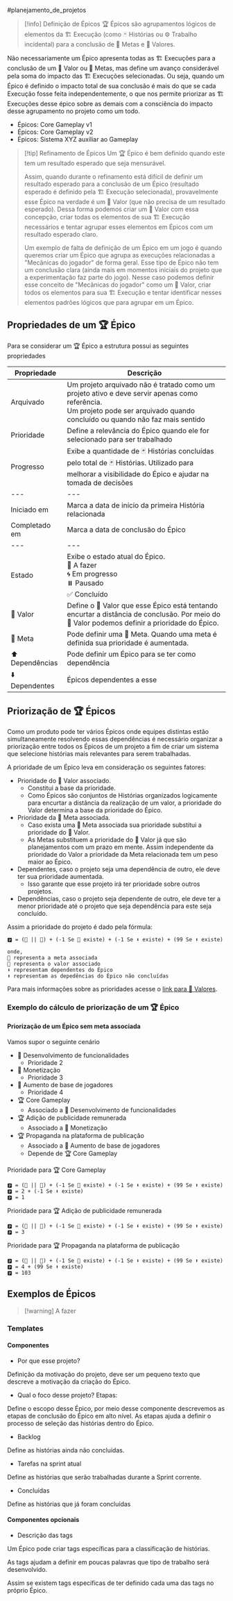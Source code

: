 #planejamento_de_projetos

> [!info] Definição de Épicos
> 🏆 Épicos são agrupamentos lógicos de elementos da 🏗️ Execução (como 🃏 Histórias ou ⚙️ Trabalho incidental) para a conclusão de 🎯 Metas e 🌟 Valores.

Não necessariamente um Épico apresenta todas as 🏗️ Execuções para a conclusão de um 🌟 Valor ou 🎯 Metas, mas define um avanço considerável pela soma do impacto das 🏗️ Execuções selecionadas. Ou seja, quando um Épico é definido o impacto total de sua conclusão é mais do que se cada Execução fosse feita independentemente, o que nos permite priorizar as 🏗️ Execuções desse épico sobre as demais com a consciência do impacto desse agrupamento no projeto como um todo.

- Épicos: Core Gameplay v1
- Épicos: Core Gameplay v2
- Épicos: Sistema XYZ auxiliar ao Gameplay

> [!tip] Refinamento de Épicos
> Um 🏆 Épico é bem definido quando este tem um resultado esperado que seja mensurável.
> 
> Assim, quando durante o refinamento está difícil de definir um resultado esperado para a conclusão de um Épico (resultado esperado é definido pela 🏗️ Execução selecionada), provavelmente esse Épico na verdade é um 🌟 Valor (que não precisa de um resultado esperado). Dessa forma podemos criar um 🌟 Valor com essa concepção, criar todas os elementos de sua 🏗️ Execução necessários e tentar agrupar esses elementos em Épicos com um resultado esperado claro.
> 
> Um exemplo de falta de definição de um Épico em um jogo é quando queremos criar um Épico que agrupa as execuções relacionadas a "Mecânicas do jogador" de forma geral. Esse tipo de Épico não tem um conclusão clara (ainda mais em momentos iniciais do projeto que a experimentação faz parte do jogo). Nesse caso podemos definir esse conceito de "Mecânicas do jogador" como um 🌟 Valor, criar todos os elementos para sua 🏗️ Execução e tentar identificar nesses elementos padrões lógicos que para agrupar em um Épico.


## Propriedades de um 🏆 Épico

Para se considerar um 🏆 Épico a estrutura possui as seguintes propriedades

| Propriedade     | Descrição                                                                                                                                                                        |
| --------------- | -------------------------------------------------------------------------------------------------------------------------------------------------------------------------------- |
| Arquivado       | Um projeto arquivado não é tratado como um projeto ativo e deve servir apenas como referência.<br> Um projeto pode ser arquivado quando concluído ou quando não faz mais sentido |
| Prioridade      | Define a relevância do Épico quando ele for selecionado para ser trabalhado                                                                                                      |
| Progresso       | Exibe a quantidade de 🃏 Histórias concluídas pelo total de 🃏 Histórias. Utilizado para melhorar a visibilidade do Épico e ajudar na tomada de decisões                         |
| ---             | ---                                                                                                                                                                              |
| Iniciado em     | Marca a data de início da primeira História relacionada                                                                                                                          |
| Completado em   | Marca a data de conclusão do Épico                                                                                                                                               |
| ---             | ---                                                                                                                                                                              |
| Estado          | Exibe o estado atual do Épico.<br> 💎 A fazer<br> 🌀 Em progresso<br> ⏸️ Pausado<br> ✅ Concluído                                                                                |
| 🌟 Valor        | Define o 🌟 Valor que esse Épico está tentando encurtar a distância de conclusão. Por meio do 🌟 Valor podemos definir a prioridade do Épico.                                    |
| 🎯 Meta         | Pode definir uma 🎯 Meta. Quando uma meta é definida sua prioridade é aumentada.                                                                                                 |
| ⬆️ Dependências | Pode definir um Épico para se ter como dependência                                                                                                                               |
| ⬇️ Dependentes  | Épicos dependentes a esse                                                                                                                                                        |


## Priorização de 🏆 Épicos

Como um produto pode ter vários Épicos onde equipes distintas estão simultaneamente resolvendo essas dependências é necessário organizar a priorização entre todos os Épicos de um projeto a fim de criar um sistema que selecione histórias mais relevantes para serem trabalhadas.

A prioridade de um Épico leva em consideração os seguintes fatores:

- Prioridade do 🌟 Valor associado. 
	- Constitui a base da prioridade.
	- Como Épicos são conjuntos de Histórias organizados logicamente para encurtar a distância da realização de um valor, a prioridade do Valor determina a base da prioridade do Épico.
- Prioridade da 🎯 Meta associada. 
	- Caso exista uma 🎯 Meta associada sua prioridade substitui a prioridade do 🌟 Valor.
	- As Metas substituem a prioridade do 🌟 Valor já que são planejamentos com um prazo em mente. Assim independente da prioridade do Valor a prioridade da Meta relacionada tem um peso maior ao Épico.
- Dependentes, caso o projeto seja uma dependência de outro, ele deve ter sua prioridade aumentada.
	- Isso garante que esse projeto irá ter prioridade sobre outros projetos.
- Dependências, caso o projeto seja dependente de outro, ele deve ter a menor prioridade até o projeto que seja dependência para este seja concluído.

Assim a prioridade do projeto é dado pela fórmula: 

```
🅿️ = (🎯 || 🌟) + (-1 Se 🎯 existe) + (-1 Se ⬇️ existe) + (99 Se ⬆️ existe)

onde,
🎯 representa a meta associada
🌟 representa o valor associado
⬇️ representam dependentes do Épico
⬆️ representam as depedências do Épico não concluídas
```

Para mais informações sobre as prioridades acesse o [link para 🌟 Valores](🌟%20Valores.md).

### Exemplo do cálculo de priorização de um 🏆 Épico


#### Priorização de um Épico sem meta associada

Vamos supor o seguinte cenário

- 🌟 Desenvolvimento de funcionalidades
	- Prioridade 2
- 🌟 Monetização
	- Prioridade 3
- 🌟 Aumento de base de jogadores
	- Prioridade 4
- 🏆 Core Gameplay
	- Associado a 🌟 Desenvolvimento de funcionalidades
- 🏆 Adição de publicidade remunerada
	- Associado a 🌟 Monetização
- 🏆 Propaganda na plataforma de publicação
	- Associado a 🌟 Aumento de base de jogadores
	- Depende de 🏆 Core Gameplay

Prioridade para 🏆 Core Gameplay

```
🅿️ = (🎯 || 🌟) + (-1 Se 🎯 existe) + (-1 Se ⬇️ existe) + (99 Se ⬆️ existe)
🅿️ = 2 + (-1 Se ⬇️ existe)
🅿️ = 1
```

Prioridade para 🏆 Adição de publicidade remunerada

```
🅿️ = (🎯 || 🌟) + (-1 Se 🎯 existe) + (-1 Se ⬇️ existe) + (99 Se ⬆️ existe)
🅿️ = 3
```

Prioridade para 🏆 Propaganda na plataforma de publicação

```
🅿️ = (🎯 || 🌟) + (-1 Se 🎯 existe) + (-1 Se ⬇️ existe) + (99 Se ⬆️ existe)
🅿️ = 4 + (99 Se ⬆️ existe)
🅿️ = 103
```

## Exemplos de Épicos

> [!warning] A fazer

### Templates

#### Componentes

- Por que esse projeto?

Definição da motivação do projeto, deve ser um pequeno texto que descreve a motivação da criação do Épico.

- Qual o foco desse projeto? Etapas:

Define o escopo desse Épico, por meio desse componente descrevemos as etapas de conclusão do Épico em alto nível.
As etapas ajuda a definir o processo de seleção das histórias dentro do Épico.

- Backlog

Define as histórias ainda não concluídas.

- Tarefas na sprint atual

Define as histórias que serão trabalhadas durante a Sprint corrente.

- Concluídas

Define as histórias que já foram concluídas

#### Componentes opcionais

- Descrição das tags

Um Épico pode criar tags específicas para a classificação de histórias.

As tags ajudam a definir em poucas palavras que tipo de trabalho será desenvolvido.

Assim se existem tags específicas de ter definido cada uma das tags no próprio Épico.

